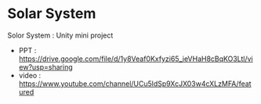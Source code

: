 # Solar System
Solor System : Unity mini project
- PPT : https://drive.google.com/file/d/1y8Veaf0Kxfyzi65_ieVHaH8cBqKO3Ltl/view?usp=sharing
- video : https://www.youtube.com/channel/UCu5ldSp9XcJX03w4cXLzMFA/featured
